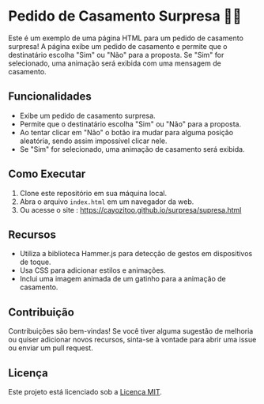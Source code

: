 # Pedido de Casamento Surpresa 💍💖

Este é um exemplo de uma página HTML para um pedido de casamento surpresa! A página exibe um pedido de casamento e permite que o destinatário escolha "Sim" ou "Não" para a proposta. Se "Sim" for selecionado, uma animação será exibida com uma mensagem de casamento.

## Funcionalidades

- Exibe um pedido de casamento surpresa.
- Permite que o destinatário escolha "Sim" ou "Não" para a proposta.
- Ao tentar clicar em "Não" o botão ira mudar para alguma posição aleatória, sendo assim impossível clicar nele.
- Se "Sim" for selecionado, uma animação de casamento será exibida.

## Como Executar

1. Clone este repositório em sua máquina local.
2. Abra o arquivo `index.html` em um navegador da web.
3. Ou acesse o site : https://cayozitoo.github.io/surpresa/supresa.html

## Recursos

- Utiliza a biblioteca Hammer.js para detecção de gestos em dispositivos de toque.
- Usa CSS para adicionar estilos e animações.
- Inclui uma imagem animada de um gatinho para a animação de casamento.

## Contribuição

Contribuições são bem-vindas! Se você tiver alguma sugestão de melhoria ou quiser adicionar novos recursos, sinta-se à vontade para abrir uma issue ou enviar um pull request.

## Licença

Este projeto está licenciado sob a [Licença MIT](https://opensource.org/licenses/MIT).
